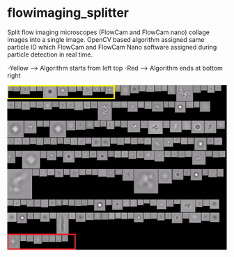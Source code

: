 # flowimaging_splitter
Split flow imaging microscopes (FlowCam and FlowCam nano) collage images into a single image.
OpenCV based algorithm assigned same particle ID which FlowCam and FlowCam Nano software assigned during particle detection in real time.


-Yellow --> Algorithm starts from left top
-Red --> Algorithm ends at bottom right

![](images/FlowCam_Nano_data.png)
